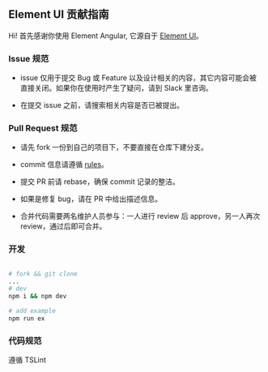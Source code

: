 ## Element UI 贡献指南

Hi! 首先感谢你使用 Element Angular, 它源自于 [Element UI](https://github.com/ElemeFE/element)。


### Issue 规范

- issue 仅用于提交 Bug 或 Feature 以及设计相关的内容，其它内容可能会被直接关闭。如果你在使用时产生了疑问，请到 Slack 里咨询。

- 在提交 issue 之前，请搜索相关内容是否已被提出。



### Pull Request 规范

- 请先 fork 一份到自己的项目下，不要直接在仓库下建分支。

- commit 信息请遵循 [rules](https://github.com/angular/angular/blob/master/CONTRIBUTING.md#-commit-message-guidelines)。

- 提交 PR 前请 rebase，确保 commit 记录的整洁。

- 如果是修复 bug，请在 PR 中给出描述信息。

- 合并代码需要两名维护人员参与：一人进行 review 后 approve，另一人再次 review，通过后即可合并。



### 开发

```bash

# fork && git clone
...
# dev
npm i && npm dev

# add example
npm run ex

```


### 代码规范
遵循 TSLint
